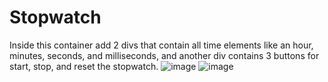 # Stopwatch
Inside this container add 2 divs that contain all time elements like an hour, minutes, seconds, and milliseconds, and another div contains 3 buttons for start, stop, and reset the stopwatch.
![image](https://github.com/sundarrajcs/Stopwatch/assets/173026489/9f77fd90-a562-42d4-b371-512f36f1aaba)
![image](https://github.com/sundarrajcs/Stopwatch/assets/173026489/bc652c78-71c6-49b4-bd27-ee278c5a382d)
